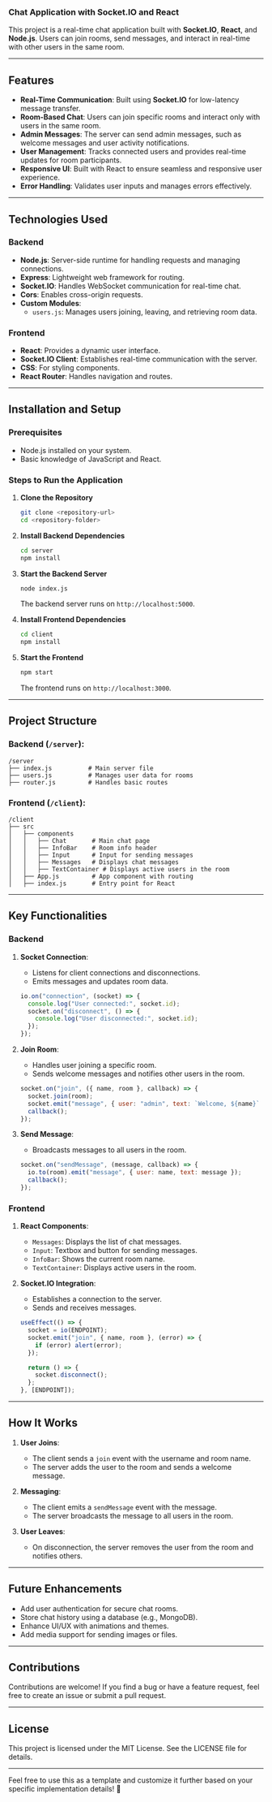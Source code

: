 ### Chat Application with Socket.IO and React

This project is a real-time chat application built with **Socket.IO**, **React**, and **Node.js**. Users can join rooms, send messages, and interact in real-time with other users in the same room.

---

## Features

- **Real-Time Communication**: Built using **Socket.IO** for low-latency message transfer.
- **Room-Based Chat**: Users can join specific rooms and interact only with users in the same room.
- **Admin Messages**: The server can send admin messages, such as welcome messages and user activity notifications.
- **User Management**: Tracks connected users and provides real-time updates for room participants.
- **Responsive UI**: Built with React to ensure seamless and responsive user experience.
- **Error Handling**: Validates user inputs and manages errors effectively.

---

## Technologies Used

### Backend

- **Node.js**: Server-side runtime for handling requests and managing connections.
- **Express**: Lightweight web framework for routing.
- **Socket.IO**: Handles WebSocket communication for real-time chat.
- **Cors**: Enables cross-origin requests.
- **Custom Modules**:
  - `users.js`: Manages users joining, leaving, and retrieving room data.

### Frontend

- **React**: Provides a dynamic user interface.
- **Socket.IO Client**: Establishes real-time communication with the server.
- **CSS**: For styling components.
- **React Router**: Handles navigation and routes.

---

## Installation and Setup

### Prerequisites

- Node.js installed on your system.
- Basic knowledge of JavaScript and React.

### Steps to Run the Application

1. **Clone the Repository**

   ```bash
   git clone <repository-url>
   cd <repository-folder>
   ```

2. **Install Backend Dependencies**

   ```bash
   cd server
   npm install
   ```

3. **Start the Backend Server**

   ```bash
   node index.js
   ```

   The backend server runs on `http://localhost:5000`.

4. **Install Frontend Dependencies**

   ```bash
   cd client
   npm install
   ```

5. **Start the Frontend**
   ```bash
   npm start
   ```
   The frontend runs on `http://localhost:3000`.

---

## Project Structure

### Backend (`/server`):

```
/server
├── index.js          # Main server file
├── users.js          # Manages user data for rooms
├── router.js         # Handles basic routes
```

### Frontend (`/client`):

```
/client
├── src
│   ├── components
│   │   ├── Chat       # Main chat page
│   │   ├── InfoBar    # Room info header
│   │   ├── Input      # Input for sending messages
│   │   ├── Messages   # Displays chat messages
│   │   ├── TextContainer # Displays active users in the room
│   ├── App.js         # App component with routing
│   ├── index.js       # Entry point for React
```

---

## Key Functionalities

### Backend

1. **Socket Connection**:

   - Listens for client connections and disconnections.
   - Emits messages and updates room data.

   ```javascript
   io.on("connection", (socket) => {
     console.log("User connected:", socket.id);
     socket.on("disconnect", () => {
       console.log("User disconnected:", socket.id);
     });
   });
   ```

2. **Join Room**:

   - Handles user joining a specific room.
   - Sends welcome messages and notifies other users in the room.

   ```javascript
   socket.on("join", ({ name, room }, callback) => {
     socket.join(room);
     socket.emit("message", { user: "admin", text: `Welcome, ${name}` });
     callback();
   });
   ```

3. **Send Message**:

   - Broadcasts messages to all users in the room.

   ```javascript
   socket.on("sendMessage", (message, callback) => {
     io.to(room).emit("message", { user: name, text: message });
     callback();
   });
   ```

### Frontend

1. **React Components**:

   - `Messages`: Displays the list of chat messages.
   - `Input`: Textbox and button for sending messages.
   - `InfoBar`: Shows the current room name.
   - `TextContainer`: Displays active users in the room.

2. **Socket.IO Integration**:

   - Establishes a connection to the server.
   - Sends and receives messages.

   ```javascript
   useEffect(() => {
     socket = io(ENDPOINT);
     socket.emit("join", { name, room }, (error) => {
       if (error) alert(error);
     });

     return () => {
       socket.disconnect();
     };
   }, [ENDPOINT]);
   ```

---

## How It Works

1. **User Joins**:

   - The client sends a `join` event with the username and room name.
   - The server adds the user to the room and sends a welcome message.

2. **Messaging**:

   - The client emits a `sendMessage` event with the message.
   - The server broadcasts the message to all users in the room.

3. **User Leaves**:
   - On disconnection, the server removes the user from the room and notifies others.

---

## Future Enhancements

- Add user authentication for secure chat rooms.
- Store chat history using a database (e.g., MongoDB).
- Enhance UI/UX with animations and themes.
- Add media support for sending images or files.

---

## Contributions

Contributions are welcome! If you find a bug or have a feature request, feel free to create an issue or submit a pull request.

---

## License

This project is licensed under the MIT License. See the LICENSE file for details.

---

Feel free to use this as a template and customize it further based on your specific implementation details! 🚀
